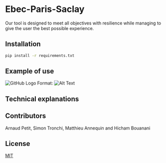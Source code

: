 # Ebec-Paris-Saclay

Our tool is designed to meet all objectives with resilience while managing to give the user the best possible experience.

## Installation 
```bash
pip install -r requirements.txt
``` 

## Example of use 
![GitHub Logo](/images/capture.jpg)
Format: ![Alt Text](url)

## Technical explanations 



## Contributors 

Arnaud Petit, Simon Tronchi, Matthieu Annequin and Hicham Bouanani

## License
[MIT](https://choosealicense.com/licenses/mit/)
